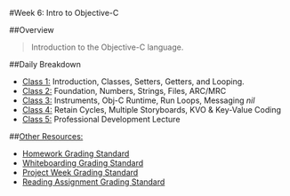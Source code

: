 #Week 6: Intro to Objective-C

##Overview
>Introduction to the Objective-C language.

##Daily Breakdown
* [Class 1:](class-1/) Introduction, Classes, Setters, Getters, and Looping.
* [Class 2:](class-2/) Foundation, Numbers, Strings, Files, ARC/MRC
* [Class 3:](class-3/) Instruments, Obj-C Runtime, Run Loops, Messaging *nil*
* [Class 4:](class-4/) Retain Cycles, Multiple Storyboards, KVO & Key-Value Coding
* [Class 5:](class-5/) Professional Development Lecture

##[Other Resources:](Resources/)
* [Homework Grading Standard](Resources/hw-grading-standard/)
* [Whiteboarding Grading Standard](Resources/wb-grading-standard/)
* [Project Week Grading Standard](Resources/pw-grading-standard/)
* [Reading Assignment Grading Standard](Resources/ra-grading-standard/)
